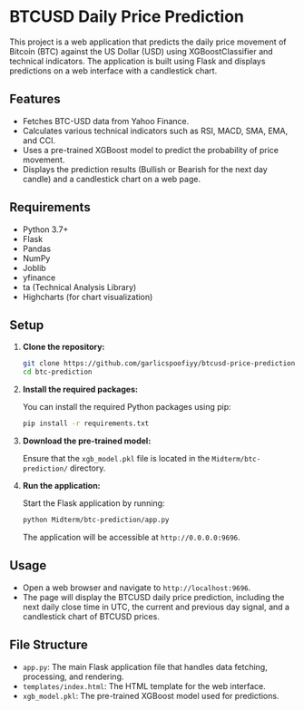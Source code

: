 # BTCUSD Daily Price Prediction

This project is a web application that predicts the daily price movement of Bitcoin (BTC) against the US Dollar (USD) using XGBoostClassifier and technical indicators. The application is built using Flask and displays predictions on a web interface with a candlestick chart.

## Features

- Fetches BTC-USD data from Yahoo Finance.
- Calculates various technical indicators such as RSI, MACD, SMA, EMA, and CCI.
- Uses a pre-trained XGBoost model to predict the probability of price movement.
- Displays the prediction results (Bullish or Bearish for the next day candle) and a candlestick chart on a web page.

## Requirements

- Python 3.7+
- Flask
- Pandas
- NumPy
- Joblib
- yfinance
- ta (Technical Analysis Library)
- Highcharts (for chart visualization)

## Setup

1. **Clone the repository:**

   ```bash
   git clone https://github.com/garlicspoofiyy/btcusd-price-prediction.git
   cd btc-prediction
   ```

2. **Install the required packages:**

   You can install the required Python packages using pip:

   ```bash
   pip install -r requirements.txt
   ```

3. **Download the pre-trained model:**

   Ensure that the `xgb_model.pkl` file is located in the `Midterm/btc-prediction/` directory.

4. **Run the application:**

   Start the Flask application by running:

   ```bash
   python Midterm/btc-prediction/app.py
   ```

   The application will be accessible at `http://0.0.0.0:9696`.

## Usage

- Open a web browser and navigate to `http://localhost:9696`.
- The page will display the BTCUSD daily price prediction, including the next daily close time in UTC, the current and previous day signal, and a candlestick chart of BTCUSD prices.

## File Structure

- `app.py`: The main Flask application file that handles data fetching, processing, and rendering.
- `templates/index.html`: The HTML template for the web interface.
- `xgb_model.pkl`: The pre-trained XGBoost model used for predictions.
